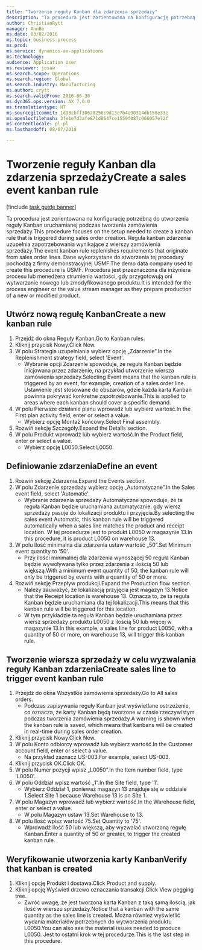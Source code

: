 ```yaml
--- 
title: "Tworzenie reguły Kanban dla zdarzenia sprzedaży"
description: "Ta procedura jest zorientowana na konfigurację potrzebną do utworzenia reguły Kanban uruchamianej podczas tworzenia zamówienia sprzedaży."
author: ChristianRytt
manager: AnnBe
ms.date: 03/02/2016
ms.topic: business-process
ms.prod: 
ms.service: dynamics-ax-applications
ms.technology: 
audience: Application User
ms.reviewer: josaw
ms.search.scope: Operations
ms.search.region: Global
ms.search.industry: Manufacturing
ms.author: crytt
ms.search.validFrom: 2016-06-30
ms.dyn365.ops.version: AX 7.0.0
ms.translationtype: HT
ms.sourcegitcommit: 1d98cbff30620256c9d13e7b4a90314db150e33e
ms.openlocfilehash: 3fe1e7d3afe871d8647ce1559f087c066057e72f
ms.contentlocale: pl-pl
ms.lasthandoff: 08/07/2018

---
```

# <a name="create-a-sales-event-kanban-rule"></a><span data-ttu-id="64a28-103">Tworzenie reguły Kanban dla zdarzenia sprzedaży</span><span class="sxs-lookup"><span data-stu-id="64a28-103">Create a sales event kanban rule</span></span>

[!include [task guide banner](../../includes/task-guide-banner.md)]

<span data-ttu-id="64a28-104">Ta procedura jest zorientowana na konfigurację potrzebną do utworzenia reguły Kanban uruchamianej podczas tworzenia zamówienia sprzedaży.</span><span class="sxs-lookup"><span data-stu-id="64a28-104">This procedure focuses on the setup needed to create a kanban rule that is triggered during sales order creation.</span></span> <span data-ttu-id="64a28-105">Reguła kanban zdarzenia uzupełnia zapotrzebowania wynikające z wierszy zamówienia sprzedaży.</span><span class="sxs-lookup"><span data-stu-id="64a28-105">The event kanban rule replenishes requirements that originate from sales order lines.</span></span> <span data-ttu-id="64a28-106">Dane wykorzystane do stworzenia tej procedury pochodzą z firmy demonstracyjnej USMF.</span><span class="sxs-lookup"><span data-stu-id="64a28-106">The demo data company used to create this procedure is USMF.</span></span> <span data-ttu-id="64a28-107">Procedura jest przeznaczona dla inżyniera procesu lub menedżera strumienia wartości, gdy przygotowują oni wytwarzanie nowego lub zmodyfikowanego produktu.</span><span class="sxs-lookup"><span data-stu-id="64a28-107">It is intended for the process engineer or the value stream manager as they prepare production of a new or modified product.</span></span>




## <a name="create-a-new-kanban-rule"></a><span data-ttu-id="64a28-108">Utwórz nową regułę Kanban</span><span class="sxs-lookup"><span data-stu-id="64a28-108">Create a new kanban rule</span></span>
1. <span data-ttu-id="64a28-109">Przejdź do okna Reguły Kanban.</span><span class="sxs-lookup"><span data-stu-id="64a28-109">Go to Kanban rules.</span></span>
2. <span data-ttu-id="64a28-110">Kliknij przycisk Nowy.</span><span class="sxs-lookup"><span data-stu-id="64a28-110">Click New.</span></span>
3. <span data-ttu-id="64a28-111">W polu Strategia uzupełniania wybierz opcję „Zdarzenie”.</span><span class="sxs-lookup"><span data-stu-id="64a28-111">In the Replenishment strategy field, select 'Event'.</span></span>
    * <span data-ttu-id="64a28-112">Wybranie opcji Zdarzenie spowoduje, że reguła Kanban będzie inicjowana przez zdarzenie, na przykład utworzenie wiersza zamówienia sprzedaży.</span><span class="sxs-lookup"><span data-stu-id="64a28-112">Selecting Event means that the kanban rule is triggered by an event, for example, creation of a sales order line.</span></span>   <span data-ttu-id="64a28-113">Ustawienie jest stosowane do obszarów, gdzie każda karta Kanban powinna pokrywać konkretne zapotrzebowanie.</span><span class="sxs-lookup"><span data-stu-id="64a28-113">This is applied to areas where each kanban should cover a specific demand.</span></span>  
4. <span data-ttu-id="64a28-114">W polu Pierwsze działanie planu wprowadź lub wybierz wartość.</span><span class="sxs-lookup"><span data-stu-id="64a28-114">In the First plan activity field, enter or select a value.</span></span>
    * <span data-ttu-id="64a28-115">Wybierz opcję Montaż końcowy.</span><span class="sxs-lookup"><span data-stu-id="64a28-115">Select Final assembly.</span></span>  
5. <span data-ttu-id="64a28-116">Rozwiń sekcję Szczegóły.</span><span class="sxs-lookup"><span data-stu-id="64a28-116">Expand the Details section.</span></span>
6. <span data-ttu-id="64a28-117">W polu Produkt wprowadź lub wybierz wartość.</span><span class="sxs-lookup"><span data-stu-id="64a28-117">In the Product field, enter or select a value.</span></span>
    * <span data-ttu-id="64a28-118">Wybierz opcję L0050.</span><span class="sxs-lookup"><span data-stu-id="64a28-118">Select L0050.</span></span>  

## <a name="define-an-event"></a><span data-ttu-id="64a28-119">Definiowanie zdarzenia</span><span class="sxs-lookup"><span data-stu-id="64a28-119">Define an event</span></span>
1. <span data-ttu-id="64a28-120">Rozwiń sekcję Zdarzenia.</span><span class="sxs-lookup"><span data-stu-id="64a28-120">Expand the Events section.</span></span>
2. <span data-ttu-id="64a28-121">W polu Zdarzenie sprzedaży wybierz opcję „Automatyczne”.</span><span class="sxs-lookup"><span data-stu-id="64a28-121">In the Sales event field, select 'Automatic'.</span></span>
    * <span data-ttu-id="64a28-122">Wybranie zdarzenia sprzedaży Automatyczne spowoduje, że ta reguła Kanban będzie uruchamiana automatycznie, gdy wiersz sprzedaży pasuje do lokalizacji produktu i przyjęcia.</span><span class="sxs-lookup"><span data-stu-id="64a28-122">By selecting the sales event Automatic, this kanban rule will be triggered automatically when a sales line matches the product and receipt location.</span></span> <span data-ttu-id="64a28-123">W tej procedurze jest to produkt L0050 w magazynie 13.</span><span class="sxs-lookup"><span data-stu-id="64a28-123">In this procedure, it is product L0050 on warehouse 13.</span></span>  
3. <span data-ttu-id="64a28-124">W polu Ilość minimalna dla zdarzenia ustaw wartość „50”.</span><span class="sxs-lookup"><span data-stu-id="64a28-124">Set Minimum event quantity to '50'.</span></span>
    * <span data-ttu-id="64a28-125">Przy ilości minimalnej dla zdarzenia wynoszącej 50 reguła Kanban będzie wywoływana tylko przez zdarzenia z ilością 50 lub większą.</span><span class="sxs-lookup"><span data-stu-id="64a28-125">With a minimum event quantity of 50, the kanban rule will only be triggered by events with a quantity of 50 or more.</span></span>  
4. <span data-ttu-id="64a28-126">Rozwiń sekcję Przepływ produkcji.</span><span class="sxs-lookup"><span data-stu-id="64a28-126">Expand the Production flow section.</span></span>
    * <span data-ttu-id="64a28-127">Należy zauważyć, że lokalizacją przyjęcia jest magazyn 13.</span><span class="sxs-lookup"><span data-stu-id="64a28-127">Notice that the Receipt location is warehouse 13.</span></span> <span data-ttu-id="64a28-128">Oznacza to, że ta reguła Kanban będzie uruchamiana dla tej lokalizacji.</span><span class="sxs-lookup"><span data-stu-id="64a28-128">This means that this kanban rule will be triggered for this location.</span></span>  
    * <span data-ttu-id="64a28-129">W tym przykładzie ta reguła Kanban będzie uruchamiana przez wiersz sprzedaży produktu L0050 z ilością 50 lub więcej w magazynie 13.</span><span class="sxs-lookup"><span data-stu-id="64a28-129">In this example, a sales line for product L0050, with a quantity of 50 or more, on warehouse 13, will trigger this kanban rule.</span></span>  

## <a name="create-sales-line-to-trigger-event-kanban-rule"></a><span data-ttu-id="64a28-130">Tworzenie wiersza sprzedaży w celu wyzwalania reguły Kanban zdarzenia</span><span class="sxs-lookup"><span data-stu-id="64a28-130">Create sales line to trigger event kanban rule</span></span>
1. <span data-ttu-id="64a28-131">Przejdź do okna Wszystkie zamówienia sprzedaży.</span><span class="sxs-lookup"><span data-stu-id="64a28-131">Go to All sales orders.</span></span>
    * <span data-ttu-id="64a28-132">Podczas zapisywania reguły Kanban jest wyświetlane ostrzeżenie, co oznacza, że karty Kanban będą tworzone w czasie rzeczywistym podczas tworzenia zamówienia sprzedaży.</span><span class="sxs-lookup"><span data-stu-id="64a28-132">A warning is shown when the kanban rule is saved, which means that kanbans will be created in real-time during sales order creation.</span></span>  
2. <span data-ttu-id="64a28-133">Kliknij przycisk Nowy.</span><span class="sxs-lookup"><span data-stu-id="64a28-133">Click New.</span></span>
3. <span data-ttu-id="64a28-134">W polu Konto odbiorcy wprowadź lub wybierz wartość.</span><span class="sxs-lookup"><span data-stu-id="64a28-134">In the Customer account field, enter or select a value.</span></span>
    * <span data-ttu-id="64a28-135">Na przykład zaznacz US-003.</span><span class="sxs-lookup"><span data-stu-id="64a28-135">For example, select US-003.</span></span>  
4. <span data-ttu-id="64a28-136">Kliknij przycisk OK.</span><span class="sxs-lookup"><span data-stu-id="64a28-136">Click OK.</span></span>
5. <span data-ttu-id="64a28-137">W polu Numer pozycji wpisz „L0050”.</span><span class="sxs-lookup"><span data-stu-id="64a28-137">In the Item number field, type 'L0050'.</span></span>
6. <span data-ttu-id="64a28-138">W polu Oddział wpisz wartość „1”.</span><span class="sxs-lookup"><span data-stu-id="64a28-138">In the Site field, type '1'.</span></span>
    * <span data-ttu-id="64a28-139">Wybierz Oddział 1, ponieważ magazyn 13 znajduje się w oddziale 1.</span><span class="sxs-lookup"><span data-stu-id="64a28-139">Select Site 1 because Warehouse 13 is on Site 1.</span></span>  
7. <span data-ttu-id="64a28-140">W polu Magazyn wprowadź lub wybierz wartość.</span><span class="sxs-lookup"><span data-stu-id="64a28-140">In the Warehouse field, enter or select a value.</span></span>
    * <span data-ttu-id="64a28-141">W polu Magazyn ustaw 13.</span><span class="sxs-lookup"><span data-stu-id="64a28-141">Set Warehouse to 13.</span></span>  
8. <span data-ttu-id="64a28-142">W polu Ilość wpisz wartość 75.</span><span class="sxs-lookup"><span data-stu-id="64a28-142">Set Quantity to '75'.</span></span>
    * <span data-ttu-id="64a28-143">Wprowadź ilość 50 lub większą, aby wyzwalać utworzoną regułę Kanban.</span><span class="sxs-lookup"><span data-stu-id="64a28-143">Enter a quantity of 50 or greater, to trigger the created kanban rule.</span></span>  

## <a name="verify-that-kanban-is-created"></a><span data-ttu-id="64a28-144">Weryfikowanie utworzenia karty Kanban</span><span class="sxs-lookup"><span data-stu-id="64a28-144">Verify that kanban is created</span></span>
1. <span data-ttu-id="64a28-145">Kliknij opcję Produkt i dostawa.</span><span class="sxs-lookup"><span data-stu-id="64a28-145">Click Product and supply.</span></span>
2. <span data-ttu-id="64a28-146">Kliknij opcję Wyświetl drzewo oznaczania transakcji.</span><span class="sxs-lookup"><span data-stu-id="64a28-146">Click View pegging tree.</span></span>
    * <span data-ttu-id="64a28-147">Zwróć uwagę, że jest tworzona karta Kanban z taką samą ilością, jak ilość w wierszu sprzedaży.</span><span class="sxs-lookup"><span data-stu-id="64a28-147">Notice that a kanban with the same quantity as the sales line is created.</span></span> <span data-ttu-id="64a28-148">Można również wyświetlić wydania materiałów potrzebnych do wytworzenia produktu L0050.</span><span class="sxs-lookup"><span data-stu-id="64a28-148">You can also see the material issues needed to produce L0050.</span></span> <span data-ttu-id="64a28-149">Jest to ostatni krok w tej procedurze.</span><span class="sxs-lookup"><span data-stu-id="64a28-149">This is the last step in this procedure.</span></span>  


